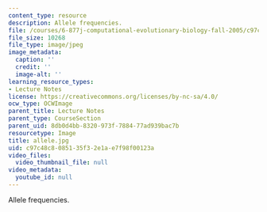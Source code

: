 ```yaml
---
content_type: resource
description: Allele frequencies.
file: /courses/6-877j-computational-evolutionary-biology-fall-2005/c97c48c8085135f32e1ae7f98f00123a_allele.jpg
file_size: 10268
file_type: image/jpeg
image_metadata:
  caption: ''
  credit: ''
  image-alt: ''
learning_resource_types:
- Lecture Notes
license: https://creativecommons.org/licenses/by-nc-sa/4.0/
ocw_type: OCWImage
parent_title: Lecture Notes
parent_type: CourseSection
parent_uid: 8db0d4bb-8320-973f-7884-77ad939bac7b
resourcetype: Image
title: allele.jpg
uid: c97c48c8-0851-35f3-2e1a-e7f98f00123a
video_files:
  video_thumbnail_file: null
video_metadata:
  youtube_id: null
---
```

Allele frequencies.